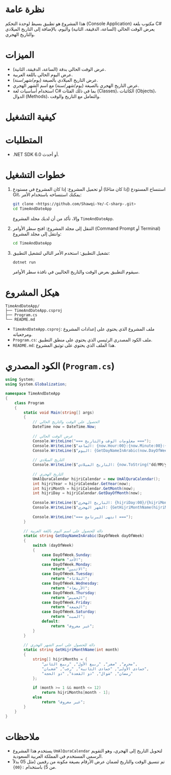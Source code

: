 
# نظرة عامة
هذا المشروع هو تطبيق بسيط لوحدة التحكم (Console Application) مكتوب بلغة C# يعرض الوقت الحالي (الساعة، الدقيقة، الثانية) واليوم، بالإضافة إلى التاريخ الميلادي والتاريخ الهجري.

# الميزات
- عرض الوقت الحالي بدقة (الساعة، الدقيقة، الثانية).
- عرض اليوم الحالي باللغة العربية.
- عرض التاريخ الميلادي بالصيغة (يوم/شهر/سنة).
- عرض التاريخ الهجري بالصيغة (يوم/شهر/سنة) مع اسم الشهر الهجري.
- استخدام أساسيات لغة C# بما في ذلك الفئات (Classes)، الكائنات (Objects)، الدوال (Methods)، والتعامل مع التاريخ والوقت.

# كيفية التشغيل

# المتطلبات
- .NET SDK 6.0 أو أحدث.

# خطوات التشغيل
1. استنساخ المستودع (إذا كان متاحًا) أو تحميل المشروع:
   إذا كان المشروع في مستودع Git، يمكنك استنساخه باستخدام الأمر:
   ```bash
   git clone <https://github.com/Shawqi-Ye/-C-sharp-.git>
   cd TimeAndDateApp
   ```
   وإلا، تأكد من أن لديك مجلد المشروع `TimeAndDateApp`.

2. التنقل إلى مجلد المشروع:
   افتح سطر الأوامر (Command Prompt أو Terminal) وانتقل إلى مجلد المشروع:
   ```bash
   cd TimeAndDateApp
   ```

3. تشغيل التطبيق:
   استخدم الأمر التالي لتشغيل التطبيق:
   ```bash
   dotnet run
   ```

   سيقوم التطبيق بعرض الوقت والتاريخ الحاليين في نافذة سطر الأوامر.

# هيكل المشروع

```
TimeAndDateApp/
├── TimeAndDateApp.csproj
├── Program.cs
└── README.md
```

- `TimeAndDateApp.csproj`: ملف المشروع الذي يحتوي على إعدادات المشروع ومرجعياته.
- `Program.cs`: ملف الكود المصدري الرئيسي الذي يحتوي على منطق التطبيق.
- `README.md`: هذا الملف الذي يحتوي على توثيق المشروع.

# الكود المصدري (`Program.cs`)

```csharp
using System;
using System.Globalization;

namespace TimeAndDateApp
{
    class Program
    {
        static void Main(string[] args)
        {
            // الحصول على الوقت والتاريخ الحالي
            DateTime now = DateTime.Now;
            
            // عرض الوقت الحالي
            Console.WriteLine("=== معلومات الوقت والتاريخ ===");
            Console.WriteLine($"الساعة: {now.Hour:00}:{now.Minute:00}:{now.Second:00}");
            Console.WriteLine($"اليوم: {GetDayNameInArabic(now.DayOfWeek)}");
            
            // التاريخ الميلادي
            Console.WriteLine($"التاريخ الميلادي: {now.ToString("dd/MM/yyyy")}");
            
            // التاريخ الهجري
            UmAlQuraCalendar hijriCalendar = new UmAlQuraCalendar();
            int hijriYear = hijriCalendar.GetYear(now);
            int hijriMonth = hijriCalendar.GetMonth(now);
            int hijriDay = hijriCalendar.GetDayOfMonth(now);
            
            Console.WriteLine($"التاريخ الهجري: {hijriDay:00}/{hijriMonth:00}/{hijriYear}");
            Console.WriteLine($"الشهر الهجري: {GetHijriMonthName(hijriMonth)}");
            
            Console.WriteLine("=== انتهى البرنامج ===");
        }
        
        // دالة للحصول على اسم اليوم باللغة العربية
        static string GetDayNameInArabic(DayOfWeek dayOfWeek)
        {
            switch (dayOfWeek)
            {
                case DayOfWeek.Sunday:
                    return "الأحد";
                case DayOfWeek.Monday:
                    return "الاثنين";
                case DayOfWeek.Tuesday:
                    return "الثلاثاء";
                case DayOfWeek.Wednesday:
                    return "الأربعاء";
                case DayOfWeek.Thursday:
                    return "الخميس";
                case DayOfWeek.Friday:
                    return "الجمعة";
                case DayOfWeek.Saturday:
                    return "السبت";
                default:
                    return "غير معروف";
            }
        }
        
        // دالة للحصول على اسم الشهر الهجري
        static string GetHijriMonthName(int month)
        {
            string[] hijriMonths = {
                "محرم", "صفر", "ربيع الأول", "ربيع الثاني",
                "جمادى الأولى", "جمادى الثانية", "رجب", "شعبان",
                "رمضان", "شوال", "ذو القعدة", "ذو الحجة"
            };
            
            if (month >= 1 && month <= 12)
                return hijriMonths[month - 1];
            else
                return "غير معروف";
        }
    }
}
```

# ملاحظات
- يستخدم هذا المشروع `UmAlQuraCalendar` لتحويل التاريخ إلى الهجري، وهو التقويم الرسمي المستخدم في المملكة العربية السعودية.
- تم تنسيق الوقت والتاريخ لضمان عرض الأرقام بصيغة مكونة من رقمين (مثل 05 بدلاً من 5) باستخدام `:{00}`.

 


